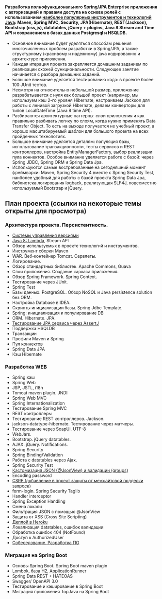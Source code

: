 #### Разработка полнофункционального Spring/JPA Enterprise приложения c авторизацией и правами доступа на основе ролей с использованием <a href="https://zeroturnaround.com/rebellabs/java-tools-and-technologies-landscape-2016/" target="_blank">наиболее популярных инструментов и технологий Java</a>: Maven, Spring MVC, Security, JPA(Hibernate), REST(Jackson), Bootstrap (css,js), datatables, jQuery + plugins, Java 8 Stream and Time API и сохранением в базах данных Postgresql и HSQLDB.

- Основное внимание будет уделяться способам решения многочисленных проблем разработки в Spring/JPA, а также структурному (красивому и надежному) java кодированию и архитектуре приложения.
- Каждая итерация проекта закрепляется домашним заданием по реализации схожей функциональности. Следующее занятие начинается с разбора домашних заданий.
- Большое внимание уделяется тестированию кода: в проекте более 100 JUnit тестов.
- Несмотря на относительно небольшой размер, приложение разрабатывается с нуля как большой проект (например, мы используем кэш 2-го уровня Hibernate, настраиваем Jackson для работы с ленивой загрузкой
Hibernate, делаем конверторы для типов LocalDateTime (Java 8 time API).
- Разбираются архитектурные паттерны: слои приложения и как правильно разбивать логику по слоям, когда нужно применять Data Transfer Object. То есть на выходе получается не учебный проект, а хорошо масштабируемый шаблон для большого проекта на всех пройденных технологиях.
- Большое внимание уделяется деталям: популяция базы, использование транзакционности, тесты сервисов и REST контроллеров, настройка EntityManagerFactory, выбор реализации пула коннектов. Особое внимание уделяется работе с базой: через Spring JDBC, Spring ORM и Spring Data Jpa.
- Используются самые востребованные на сегодняшний момент фреймворки: Maven, Spring Security 4 вместе с Spring Security Test, наиболее удобный для работы с базой проекта Spring Data Jpa, библиотека логирования logback, реализующая SLF4J, повсеместно используемый Bootstrap и jQuery.

## План проекта (ссылки на некоторые темы открыты для просмотра)
### Архитектура проекта. Персистентность.
- <a href="https://drive.google.com/file/d/0B9Ye2auQ_NsFSUNrdVc0bDZuX2s/view?usp=sharing&resourcekey=0-6scb0PBj2A3Oqf6rsU2egQ">Системы управления версиями</a>
- <a href="http://www.youtube.com/watch?v=_PDIVhEs6TM">Java 8: Lambda</a>, Stream API
- Обзор используемых в проекте технологий и инструментов.
- Инструмент сборки Maven
- WAR. Веб-контейнер Tomcat. Сервлеты.
- Логирование.
- Обзор стандартных библиотек. Apache Commons, Guava
- Слои приложения. Создание каркаса приложения.
- Обзор Spring Framework. Spring Context.
- Тестирование через JUnit.
- Spring Test
- Базы данных. PostgreSQL. Обзор NoSQL и Java persistence solution без ORM.
- Настройка Database в IDEA.
- Скрипты инициализации базы. Spring Jdbc Template.
- Spring: инициализация и популирование DB
- ORM. Hibernate. JPA.
- [Тестирование JPA сервиса через AssertJ](https://www.youtube.com/watch?v=BlyaXT6tOaw)
- Поддержка HSQLDB
- Транзакции
- Профили Maven и Spring
- Пул коннектов
- Spring Data JPA
- Кэш Hibernate

### Разработка WEB
- Spring кэш
- Spring Web
- JSP, JSTL, i18n
- Tomcat maven plugin. JNDI
- Spring Web MVC
- Spring Internationalization
- Тестирование Spring MVC
- REST контроллеры
- Тестирование REST контроллеров. Jackson.
- jackson-datatype-hibernate. Тестирование через матчеры.
- Тестирование через SoapUi. UTF-8
- WebJars.
- Bootstrap. jQuery datatables.
- AJAX. jQuery. Notifications.
- Spring Security
- Spring Binding/Validation
- Работа с datatables через Ajax.
- Spring Security Test
- [Кастомизация JSON (@JsonView) и валидации (groups)](https://drive.google.com/file/d/0B9Ye2auQ_NsFRTFsTjVHR2dXczA/view?usp=sharing&resourcekey=0-Ou4A_gRor5HaRho4Fciqdw)
- Encoding password
- <a href="https://drive.google.com/file/d/0B9Ye2auQ_NsFNDlPZGdUNThzNUU/view">CSRF (добавление в проект защиты от межсайтовой подделки запроса)</a>
- form-login. Spring Security Taglib
- Handler interceptor
- Spring Exception Handling
- Смена локали
- Фильтрация JSON с помощью @JsonView
- Защита от XSS (Cross Site Scripting)
- <a href="https://drive.google.com/file/d/0B9Ye2auQ_NsFZkpVM19QWFBOQ2c/view?usp=sharing&resourcekey=0-vYSzcNBBM0BLS6dLerJ4rw">Деплой в Heroku</a>
- Локализация datatables, ошибок валидации
- Обработка ошибок 404 (NotFound)
- Доступ к AuthorizedUser
- <a href="https://drive.google.com/file/d/0B9Ye2auQ_NsFNUpzYW1nLUZTaXM/view?usp=sharing&resourcekey=0-SvoaLaP2ftukDwR4Shs8HQ">Собеседование. Разработка ПО</a>

### Миграция на Spring Boot
- Основы Spring Boot. Spring Boot maven plugin
- Lombok, база H2, ApplicationRunner
- Spring Data REST + HATEOAS
- Swagger/ OpenAPI 3.0
- Тестирование и кэширование в Spring Boot
- Миграция приложения TopJava на Spring Boot
